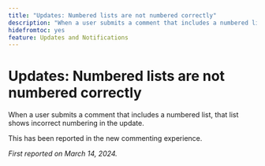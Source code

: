 ```yaml
---
title: "Updates: Numbered lists are not numbered correctly"
description: "When a user submits a comment that includes a numbered list, that list shows incorrect numbering in the update."
hidefromtoc: yes
feature: Updates and Notifications
---
```


# Updates: Numbered lists are not numbered correctly

When a user submits a comment that includes a numbered list, that list shows incorrect numbering in the update.

This has been reported in the new commenting experience.

_First reported on March 14, 2024._

